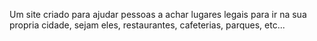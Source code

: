 Um site criado para ajudar pessoas a achar lugares legais para ir na sua propria cidade, sejam eles, restaurantes, cafeterias, parques, etc...

